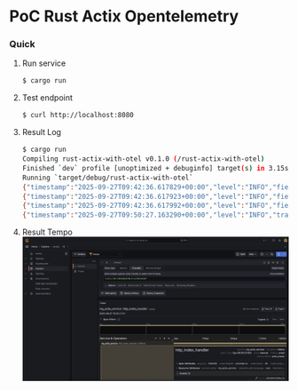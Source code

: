 # PoC Rust Actix Opentelemetry

### Quick
1. Run service 
    ```sh
    $ cargo run
    ```
2. Test endpoint
     ```sh
    $ curl http://localhost:8080
    ```
3. Result Log
    ```sh
    $ cargo run
    Compiling rust-actix-with-otel v0.1.0 (/rust-actix-with-otel)
    Finished `dev` profile [unoptimized + debuginfo] target(s) in 3.15s
    Running `target/debug/rust-actix-with-otel`
    {"timestamp":"2025-09-27T09:42:36.617829+00:00","level":"INFO","fields":{"message":"INFO starting 8 workers"},"span":{"name":""}}
    {"timestamp":"2025-09-27T09:42:36.617923+00:00","level":"INFO","fields":{"message":"INFO Actix runtime found; starting in Actix runtime"},"span":{"name":""}}
    {"timestamp":"2025-09-27T09:42:36.617992+00:00","level":"INFO","fields":{"message":"INFO starting service: "actix-web-service-0.0.0.0:8080", workers: 8, listening on: 0.0.0.0:8080"},"span":{"name":""}}
    {"timestamp":"2025-09-27T09:50:27.163290+00:00","level":"INFO","trace_id":"7cd1cc70c7d85d84670e7c2a70ee6107","span_id":"d05d09331366ec43","fields":{"message":"INFO http_index_handler: Processing request in index handler"},"span":{"name":"http_index_handler"}}
    ```
3. Result Tempo
    ![Alt text](image.png "tepo")